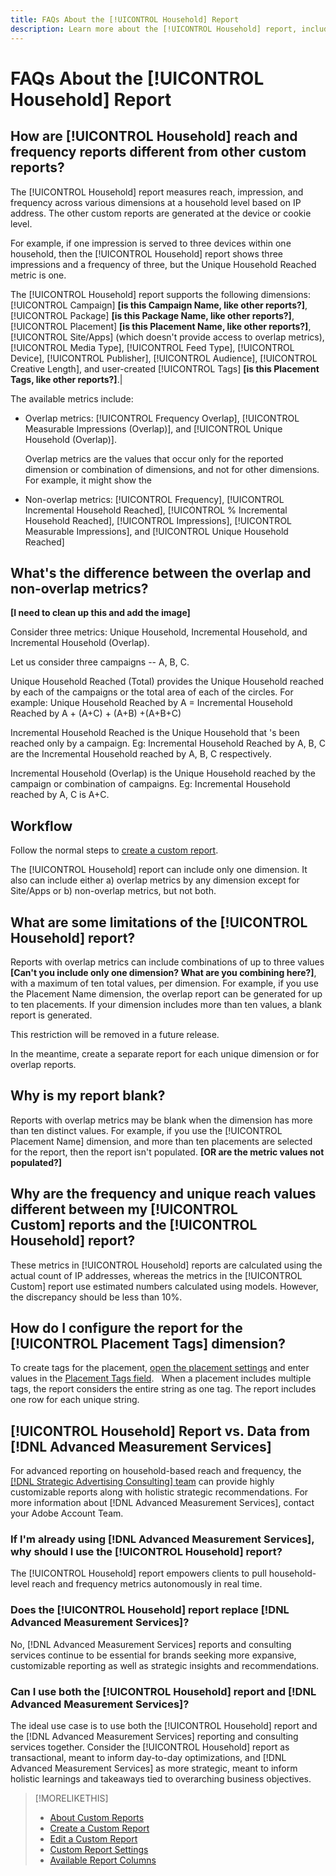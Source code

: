 ```yaml
---
title: FAQs About the [!UICONTROL Household] Report
description: Learn more about the [!UICONTROL Household] report, including how it's different from other reports and troubleshooting.
---
```

# FAQs About the [!UICONTROL Household] Report

## How are [!UICONTROL Household] reach and frequency reports different from other custom reports?

The [!UICONTROL Household] report measures reach, impression, and frequency across various dimensions at a household level based on IP address. The other custom reports are generated at the device or cookie level.

For example, if one impression is served to three devices within one household, then the [!UICONTROL Household] report shows three impressions and a frequency of three, but the Unique Household Reached metric is one.

The [!UICONTROL Household] report supports the following dimensions: [!UICONTROL Campaign] **[is this Campaign Name, like other reports?]**<!-- name? -->,[!UICONTROL Package] **[is this Package Name, like other reports?]**<!-- name? There's another dimension called Package Name -->, [!UICONTROL Placement] **[is this Placement Name, like other reports?]**<!-- name? There's another dimension called Placement Name -->, [!UICONTROL Site/Apps] (which doesn't provide access to overlap metrics), [!UICONTROL Media Type], [!UICONTROL Feed Type], [!UICONTROL Device], [!UICONTROL Publisher], [!UICONTROL Audience], [!UICONTROL Creative Length], and user-created [!UICONTROL Tags] **[is this Placement Tags, like other reports?]**.|

The available metrics include:

* Overlap metrics: [!UICONTROL Frequency Overlap], [!UICONTROL Measurable Impressions (Overlap)], and [!UICONTROL Unique Household (Overlap)].

  Overlap metrics are the values that occur only for the reported dimension or combination of dimensions, and not for other dimensions. For example, it might show the

* Non-overlap metrics: [!UICONTROL Frequency], [!UICONTROL Incremental Household Reached], [!UICONTROL % Incremental Household Reached], [!UICONTROL Impressions], [!UICONTROL Measurable Impressions], and [!UICONTROL Unique Household Reached]

## What's the difference between the overlap and non-overlap metrics?

 **[I need to clean up this and add the image]**
<!-- finish this, including image -->

Consider three metrics: Unique Household, Incremental Household, and Incremental Household (Overlap). 

Let us consider three campaigns -- A, B, C. 

Unique Household Reached (Total) provides the Unique Household reached by each of the campaigns or the total area of each of the circles. 
For example: Unique Household Reached by A = Incremental Household Reached by A + (A+C) + (A+B) +(A+B+C)

Incremental Household Reached is the Unique Household that 's been reached only by a campaign. Eg: Incremental Household Reached by A, B, C are the Incremental Household reached by A, B, C respectively. 

Incremental Household (Overlap) is the Unique Household reached by the campaign or combination of campaigns. Eg: Incremental Household reached by A, C is A+C. 

## Workflow

Follow the normal steps to [create a custom report](report-create.md).

The [!UICONTROL Household] report can include only one dimension. It also can include either a) overlap metrics by any dimension except for Site/Apps or b) non-overlap metrics, but not both.

## What are some limitations of the [!UICONTROL Household] report? 

Reports with overlap metrics can include combinations of up to three values **[Can't you include only one dimension? What are you combining here?]**<!-- not sure what this means. Can't you include only one dimension? So what does "combination" mean? -->, with a maximum of ten total values, per dimension. For example, if you use the Placement Name dimension, the overlap report can be generated for up to ten placements. If your dimension includes more than ten values, a blank report is generated. 

This restriction will be removed in a future release.

In the meantime, create a separate report for each unique dimension or for overlap reports. 

## Why is my report blank? 

Reports with overlap metrics may be blank when the dimension has more than ten distinct values. For example, if you use the [!UICONTROL Placement Name] dimension, and more than ten placements are selected for the report, then the report isn't populated. **[OR are the metric values not populated?]**<!-- or are the metric values not populated? -->

## Why are the frequency and unique reach values different between my [!UICONTROL Custom] reports and the [!UICONTROL Household] report?

These metrics in [!UICONTROL Household] reports are calculated using the actual count of IP addresses, whereas the metrics in the [!UICONTROL Custom] report use estimated numbers calculated using models. However, the discrepancy should be less than 10%. 

## How do I configure the report for the [!UICONTROL Placement Tags] dimension?

To create tags for the placement, [open the placement settings](/help/dsp/campaign-management/placements/placement-edit.md) and enter values in the [Placement Tags field](/help/dsp/campaign-management/placements/placement-settings.md).
 
When a placement includes multiple tags, the report considers the entire string as one tag. The report includes one row for each unique string.

## [!UICONTROL Household] Report vs. Data from [!DNL Advanced Measurement Services]

For advanced reporting on household-based reach and frequency, the [[!DNL Strategic Advertising Consulting] team](/help/dsp/introduction/advanced-measurement-services.md) can provide highly customizable reports along with holistic strategic recommendations. For more information about [!DNL Advanced Measurement Services], contact your Adobe Account Team.

### If I'm already using [!DNL Advanced Measurement Services], why should I use the [!UICONTROL Household] report?

The [!UICONTROL Household] report empowers clients to pull household-level reach and frequency metrics autonomously in real time.

### Does the [!UICONTROL Household] report replace [!DNL Advanced Measurement Services]?

No, [!DNL Advanced Measurement Services] reports and consulting services continue to be essential for brands seeking more expansive, customizable reporting as well as strategic insights and recommendations.

### Can I use both the [!UICONTROL Household] report and [!DNL Advanced Measurement Services]? 

The ideal use case is to use both the [!UICONTROL Household] report and the [!DNL Advanced Measurement Services] reporting and consulting services together. Consider the [!UICONTROL Household] report as transactional, meant to inform day-to-day optimizations, and [!DNL Advanced Measurement Services] as more strategic, meant to inform holistic learnings and takeaways tied to overarching business objectives.

>[!MORELIKETHIS]
>
>* [About Custom Reports](/help/dsp/reports/report-about.md)
>* [Create a Custom Report](/help/dsp/reports/report-create.md)
>* [Edit a Custom Report](/help/dsp/reports/report-edit.md)
>* [Custom Report Settings](/help/dsp/reports/report-settings.md)
>* [Available Report Columns](/help/dsp/reports/report-columns.md)
